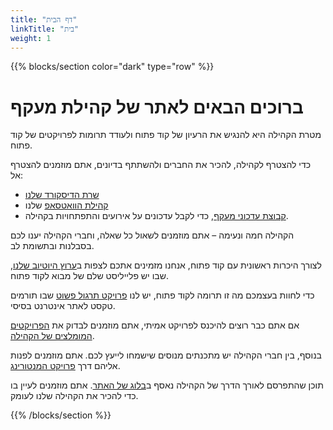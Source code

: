```yaml
---
title: "דף הבית"
linkTitle: "בית"
weight: 1
---
```


{{% blocks/section color="dark" type="row" %}}

# ברוכים הבאים לאתר של קהילת מעקף

מטרת הקהילה היא להנגיש את הרעיון של קוד פתוח ולעודד תרומות לפרויקטים של קוד פתוח.

כדי להצטרף לקהילה, להכיר את החברים ולהשתתף בדיונים, אתם מוזמנים להצטרף אל:
- <a href="https://discord.com/invite/a2VyCjRk2M" target="_blank">שרת הדיסקורד שלנו</a>  
- <a href="https://chat.whatsapp.com/LTZKuKyKw7DHppVrDXWv8h" target="_blank">קהילת הוואטסאפ</a> שלנו  
- <a href="https://chat.whatsapp.com/CCFkZwKn3oD8kJoRLms7ts" target="_blank">קבוצת עדכוני מעקף</a>, כדי לקבל עדכונים על אירועים והתפתחויות בקהילה.

הקהילה חמה ונעימה – אתם מוזמנים לשאול כל שאלה, וחברי הקהילה יענו לכם בסבלנות ובתשומת לב.

לצורך היכרות ראשונית עם קוד פתוח, אנחנו מזמינים אתכם לצפות ב<a href="https://www.youtube.com/watch?v=vLB93fqlvDE&list=PLFP8kbJw2mot-6WSKS3_4Fmmx-30w6-tj" target="_blank">ערוץ היוטיוב שלנו</a>, שבו יש פלייליסט שלם של מבוא לקוד פתוח.

כדי לחוות בעצמכם מה זו תרומה לקוד פתוח, יש לנו <a href="/he/how_to_start/" target="_blank">פרויקט תרגול פשוט</a> שבו תורמים טקסט לאתר אינטרנט בסיסי.

אם אתם כבר רוצים להיכנס לפרויקט אמיתי, אתם מוזמנים לבדוק את <a href="/he/projects" target="_blank">הפרויקטים המומלצים של הקהילה</a>.

בנוסף, בין חברי הקהילה יש מתכנתים מנוסים שישמחו לייעץ לכם. אתם מוזמנים לפנות אליהם דרך <a href="/he/mentors" target="_blank">פרויקט המנטורינג</a>.

תוכן שהתפרסם לאורך הדרך של הקהילה נאסף ב<a href="/he/blog" target="_blank">בלוג של האתר</a>. אתם מוזמנים לעיין בו כדי להכיר את הקהילה שלנו לעומק.

{{% /blocks/section %}}
